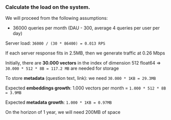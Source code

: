 ### Calculate the load on the system.

We will proceed from the following assumptions:
- 36000 queries per month (DAU - 300, average 4 queries per user per day)

Server load: `36000 / (30 * 86400) = 0.013 RPS`

If each server response fits in 2.5MB, then we generate traffic at 0.26 Mbps

Initially, there are **30.000 vectors** in the index of dimension 512 float64 => `30.000 * 512 * 8B = 117.2 MB` are needed for storage

To store **metadata** (question text, link): we need `30.000 * 1KB = 29.3MB`

Expected **embeddings growth**: 1.000 vectors per month = `1.000 * 512 * 8B = 3.9MB`

Expected **metadata growth**: `1.000 * 1KB = 0.97MB`

On the horizon of 1 year, we will need 200MB of space

